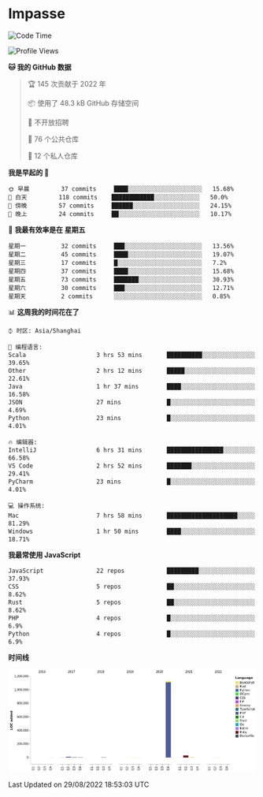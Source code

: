 # Impasse

<!--START_SECTION:waka-->
![Code Time](http://img.shields.io/badge/Code%20Time-1%2C506%20hrs%2036%20mins-blue)

![Profile Views](http://img.shields.io/badge/%E4%B8%AA%E4%BA%BA%E8%B5%84%E6%96%99%E8%A7%82%E7%9C%8B%E6%AC%A1%E6%95%B0-0-blue)

**🐱 我的 GitHub 数据** 

> 🏆 145 次贡献于 2022 年
 > 
> 📦  使用了 48.3 kB GitHub 存储空间 
 > 
> 🚫 不开放招聘
 > 
> 📜 76 个公共仓库 
 > 
> 🔑 12 个私人仓库  
 > 
**我是早起的 🐤** 

```text
🌞 早晨         37 commits     ████░░░░░░░░░░░░░░░░░░░░░   15.68% 
🌆 白天         118 commits    ████████████░░░░░░░░░░░░░   50.0% 
🌃 傍晚         57 commits     ██████░░░░░░░░░░░░░░░░░░░   24.15% 
🌙 晚上         24 commits     ██░░░░░░░░░░░░░░░░░░░░░░░   10.17%

```
📅 **我最有效率是在 星期五** 

```text
星期一          32 commits     ███░░░░░░░░░░░░░░░░░░░░░░   13.56% 
星期二          45 commits     ████░░░░░░░░░░░░░░░░░░░░░   19.07% 
星期三          17 commits     █░░░░░░░░░░░░░░░░░░░░░░░░   7.2% 
星期四          37 commits     ████░░░░░░░░░░░░░░░░░░░░░   15.68% 
星期五          73 commits     ███████░░░░░░░░░░░░░░░░░░   30.93% 
星期六          30 commits     ███░░░░░░░░░░░░░░░░░░░░░░   12.71% 
星期天          2 commits      ░░░░░░░░░░░░░░░░░░░░░░░░░   0.85%

```


📊 **这周我的时间花在了** 

```text
⌚︎ 时区: Asia/Shanghai

💬 编程语言: 
Scala                    3 hrs 53 mins       ██████████░░░░░░░░░░░░░░░   39.65% 
Other                    2 hrs 12 mins       █████░░░░░░░░░░░░░░░░░░░░   22.61% 
Java                     1 hr 37 mins        ████░░░░░░░░░░░░░░░░░░░░░   16.58% 
JSON                     27 mins             █░░░░░░░░░░░░░░░░░░░░░░░░   4.69% 
Python                   23 mins             █░░░░░░░░░░░░░░░░░░░░░░░░   4.01%

🔥 编辑器: 
IntelliJ                 6 hrs 31 mins       ████████████████░░░░░░░░░   66.58% 
VS Code                  2 hrs 52 mins       ███████░░░░░░░░░░░░░░░░░░   29.41% 
PyCharm                  23 mins             █░░░░░░░░░░░░░░░░░░░░░░░░   4.01%

💻 操作系统: 
Mac                      7 hrs 58 mins       ████████████████████░░░░░   81.29% 
Windows                  1 hr 50 mins        ████░░░░░░░░░░░░░░░░░░░░░   18.71%

```

**我最常使用 JavaScript** 

```text
JavaScript               22 repos            █████████░░░░░░░░░░░░░░░░   37.93% 
CSS                      5 repos             ██░░░░░░░░░░░░░░░░░░░░░░░   8.62% 
Rust                     5 repos             ██░░░░░░░░░░░░░░░░░░░░░░░   8.62% 
PHP                      4 repos             █░░░░░░░░░░░░░░░░░░░░░░░░   6.9% 
Python                   4 repos             █░░░░░░░░░░░░░░░░░░░░░░░░   6.9%

```


**时间线**

![Chart not found](https://raw.githubusercontent.com/impasse/impasse/master/charts/bar_graph.png) 


 Last Updated on 29/08/2022 18:53:03 UTC
<!--END_SECTION:waka-->
